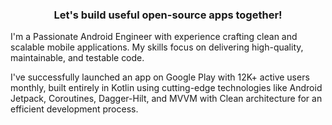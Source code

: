 <h3 align="center">Let's build useful open-source apps together!</h3>

I'm a Passionate Android Engineer with experience crafting clean and scalable mobile applications. My skills focus on delivering high-quality, maintainable, and testable code. 

I've successfully launched an app on Google Play with 12K+ active users monthly, built entirely in Kotlin using cutting-edge technologies like Android Jetpack, Coroutines, Dagger-Hilt, and MVVM with Clean architecture for an efficient development process.
